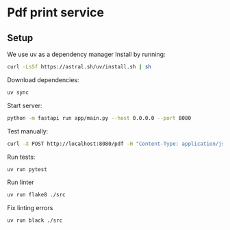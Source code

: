 # Pdf print service

## Setup
We use uv as a dependency manager
Install by running:
```bash
curl -LsSf https://astral.sh/uv/install.sh | sh
```
Download dependencies:
```bash
uv sync
```

Start server: 
```bash
python -m fastapi run app/main.py --host 0.0.0.0 --port 8080
```

Test manually:
```bash
curl -X POST http://localhost:8080/pdf -H "Content-Type: application/json" -d '{"html":"<h1>Hello</h1>","css":"h1 { color: red }","filename":"hello.pdf"}' -o hello.pdf\n\n
```

Run tests: 
```bash
uv run pytest
```

Run linter
```bash
uv run flake8 ./src
```

Fix linting errors
```bash
uv run black ./src
```